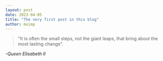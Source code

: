 ```yaml
---
layout: post
date: 2023-04-05
title: "The very first post in this blog"
author: mximp
---
```


> "It is often the small steps, not the giant leaps, that bring about the most lasting change".

_-Queen Elisabeth II_
